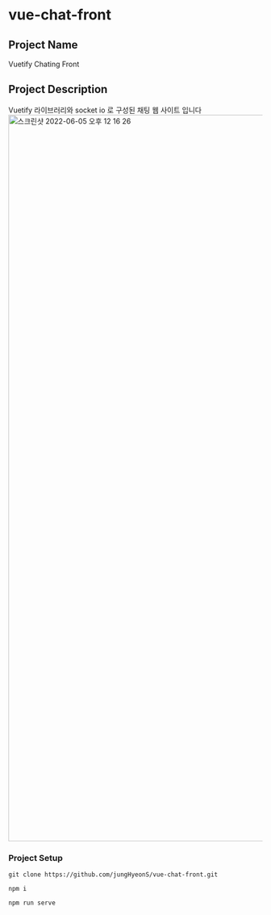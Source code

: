 # vue-chat-front

## Project Name
Vuetify Chating Front

## Project Description
Vuetify 라이브러리와 socket io 로 구성된 채팅 웹 사이트 입니다
<img width="1438" alt="스크린샷 2022-06-05 오후 12 16 26" src="https://user-images.githubusercontent.com/103265086/172033478-e3591049-1bd3-4d1a-90ad-e34359badae1.png">

### Project Setup
```
git clone https://github.com/jungHyeonS/vue-chat-front.git
```
```
npm i
```

```
npm run serve
```
